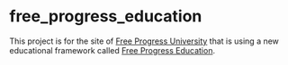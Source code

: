# free_progress_education


This project is for the site of [Free Progress University](http://www.freeprogresseducation.org/) that is using a new educational framework called [Free Progress Education](https://www.youtube.com/channel/UCSbM1KXqXkEvPGaCP2CYyEQ).